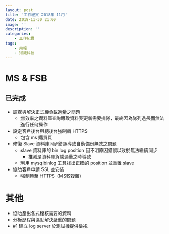 ```yaml
---
layout: post
title: '工作紀實 2018年 11月'
date: 2018-11-30 21:00
image: ''
description: ''
categories:
    - 工作紀實
tags:
    - 月報
    - 知識科技
---
```


# MS & FSB

## 已完成

* 調查與解決正式機負載過量之問題
    + 無效率之資料庫查詢導致資料表更新需要排隊，最終因為隊列過長而無法進行任何操作
* 設定客戶後台與總後台強制轉 HTTPS
    + 包含 ms 購買頁
* 修復 Slave 資料庫同步錯誤導致自動備份無效之問題
    + slave 資料庫的 bin log position 因不明原因錯誤以致於無法繼續同步
        - 推測是資料庫負載過量之時導致
    + 利用 mysqlbinlog 工具找出正確的 position 並重置 slave 
* 協助客戶申請 SSL 並安裝
    + 強制轉至 HTTPS（MS較複雜）

# 其他

* 協助產出各式稽核需要的資料
* 分析歷程與協助解決嚴重的問題
* #1 建立 log server 於測試機提供檢視
